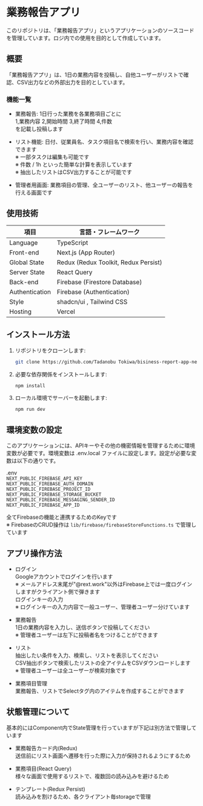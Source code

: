 # 業務報告アプリ

このリポジトリは、「業務報告アプリ」というアプリケーションのソースコードを管理しています。ロジ内での使用を目的として作成しています。　　

## 概要

「業務報告アプリ」は、1日の業務内容を投稿し、自他ユーザーがリストで確認、CSV出力などの外部出力を目的としています。　　

### 機能一覧

- 業務報告: 1日行った業務を各業務項目ごとに  
    1,業務内容 2,開始時間 3,終了時間 4,件数  
    を記載し投稿します

- リスト機能: 日付、従業員名、タスク項目名で検索を行い、業務内容を確認できます  
    ※ 一部タスクは編集も可能です  
    ※ 件数 / 1h といった簡単な計算を表示しています  
    ※ 抽出したリストはCSV出力することが可能です  　　

- 管理者用画面: 業務項目の管理、全ユーザーのリスト、他ユーザーの報告を行える画面です　　　　

## 使用技術

| 項目  | 言語・フレームワーク |
| ------------- | -------------- |
| Language      | TypeScript                            |   
| Front-end     | Next.js (App Router)                  |  
| Global State  | Redux (Redux Toolkit, Redux Persist)  |  
| Server State  | React Query                           |  
| Back-end      | Firebase (Firestore Database)         |  
| Authentication| Firebase (Authentication)             |  
| Style         | shadcn/ui , Tailwind CSS              |  
| Hosting       | Vercel                                |   

## インストール方法

1. リポジトリをクローンします:  
   ```bash  
   git clone https://github.com/Tadanobu Tokiwa/bisiness-report-app-next.git   
2. 必要な依存関係をインストールします:  
   ```bash  
   npm install    
3. ローカル環境でサーバーを起動します:  
   ```bash  
   npm run dev  
## 環境変数の設定

このアプリケーションには、APIキーやその他の機密情報を管理するために環境変数が必要です。環境変数は .env.local ファイルに設定します。設定が必要な変数は以下の通りです。  

.env  
`NEXT_PUBLIC_FIREBASE_API_KEY`  
`NEXT_PUBLIC_FIREBASE_AUTH_DOMAIN`  
`NEXT_PUBLIC_FIREBASE_PROJECT_ID`  
`NEXT_PUBLIC_FIREBASE_STORAGE_BUCKET`  
`NEXT_PUBLIC_FIREBASE_MESSAGING_SENDER_ID`  
`NEXT_PUBLIC_FIREBASE_APP_ID`  

全てFirebaseの機能と連携するためのKeyです  
※ FirebaseのCRUD操作は `lib/firebase/firebaseStoreFunctions.ts` で管理しています

## アプリ操作方法  

- ログイン  
Googleアカウントでログインを行います  
※ メールアドレス末尾が"@rext.work"以外はFirebase上では一度ログインしますがクライアント側で弾きます  
ログインキーの入力  
※ ログインキーの入力内容で一般ユーザー、管理者ユーザー分けています  

- 業務報告  
1日の業務内容を入力し、送信ボタンで投稿してください  
※ 管理者ユーザーは左下に投稿者名をつけることができます  

- リスト  
抽出したい条件を入力、検索し、リストを表示してください  
CSV抽出ボタンで検索したリストの全アイテムをCSVダウンロードします  
※ 管理者ユーザーは全ユーザーが検索対象です  

- 業務項目管理  
業務報告、リストでSelectタグ内のアイテムを作成することができます  

## 状態管理について  
基本的にはComponent内でState管理を行っていますが下記は別方法で管理しています  

- 業務報告カード内(Redux)  
送信前にリスト画面へ遷移を行った際に入力が保持されるようにするため  

- 業務項目(React Query)  
様々な画面で使用するリストで、複数回の読み込みを避けるため　　
　　
- テンプレート(Redux Persist)  
読み込みを割けるため、各クライアント毎storageで管理　　